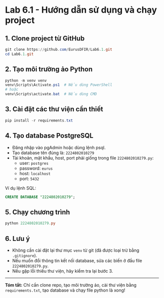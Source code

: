 # Lab 6.1 - Hướng dẫn sử dụng và chạy project

## 1. Clone project từ GitHub

```powershell
git clone https://github.com/EurusDFIR/Lab6.1.git
cd Lab6.1.git
```

## 2. Tạo môi trường ảo Python

```powershell
python -m venv venv
venv\Scripts\Activate.ps1  # Nếu dùng PowerShell
# hoặc
venv\Scripts\activate.bat  # Nếu dùng CMD
```

## 3. Cài đặt các thư viện cần thiết

```powershell
pip install -r requirements.txt
```

## 4. Tạo database PostgreSQL

- Đăng nhập vào pgAdmin hoặc dùng lệnh psql.
- Tạo database tên đúng là: `2224802010279`
- Tài khoản, mật khẩu, host, port phải giống trong file `2224802010279.py`:
  - user: `postgres`
  - password: `eurus`
  - host: `localhost`
  - port: `5432`

Ví dụ lệnh SQL:

```sql
CREATE DATABASE "2224802010279";
```

## 5. Chạy chương trình

```powershell
python 2224802010279.py
```

## 6. Lưu ý

- Không cần cài đặt lại thư mục `venv` từ git (đã được loại trừ bằng `.gitignore`).
- Nếu muốn đổi thông tin kết nối database, sửa các biến ở đầu file `2224802010279.py`.
- Nếu gặp lỗi thiếu thư viện, hãy kiểm tra lại bước 3.

---

**Tóm tắt:**
Chỉ cần clone repo, tạo môi trường ảo, cài thư viện bằng `requirements.txt`, tạo database và chạy file python là xong!
